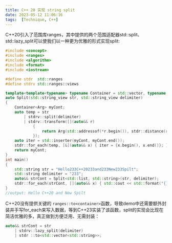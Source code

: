 ```yaml
---
title: C++ 20 实现 string split
date: 2023-05-12 11:06:16
tags:  [Technique, C++]
---
```


C++20引入了范围库ranges，其中提供的两个范围适配器std::split、std::lazy_split可以使我们以一种更为优雅的形式实现split:

```cpp
#include <concept>
#include <ranges>
#include <algorithm>
#include <format>
#include <iostream>

#define stdr  std::ranges
#define stdrv std::ranges::views

template<template<typename> typename Container = std::vector, typename Arg = std::string_view>
auto Split(std::string_view str, std::string_view delimiter)
{
	Container<Arg> myCont;
	auto temp = str 
		| stdrv::split(delimiter)
		| stdrv::transform([](auto&& r)
			{
				return Arg(std::addressof(*r.begin()), stdr::distance(r));
			});
	auto iter = std::inserter(myCont, myCont.end());
	stdr::for_each(temp, [&](auto&& x) { iter = {x.begin(), x.end()}; });
	return myCont;
}
int main()
{
	std::string str = "Hello233C++20233and233New233Spilt";
	std::string delimiter = "233";
	auto&& strCont = Split<std::list, std::string>(str, delimiter);
	stdr::for_each(strCont, [](auto&& x) { std::cout << std::format("{} ", x); });
}
//output: Hello C++20 and New Spilt
```

C++20没有提供关键的 `ranges::to<container>`函数，导致demo中还需要额外封装并手写for_each来写入数据，等到C++23实装了该函数，split的实现会比现在简洁优雅的多，真正做到方便泛用、无需封装：

```cpp
auto&& strCont = str
	| stdrv::lazy_split(delimiter)
	| stdr ::to<std::vector<std::string>>;
```